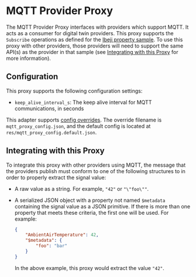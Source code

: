 # MQTT Provider Proxy

The MQTT Provider Proxy interfaces with providers which support MQTT. It acts as a consumer for digital twin providers. This proxy supports the `Subscribe` operations as defined for the [Ibeji property sample](https://github.com/eclipse-ibeji/ibeji/tree/main/samples/property). To use this proxy with other providers, those providers will need to support the same API(s) as the provider in that sample (see [Integrating with this Proxy](#integrating-with-this-proxy) for more information).

## Configuration

This proxy supports the following configuration settings:

- `keep_alive_interval_s`: The keep alive interval for MQTT communications, in seconds

This adapter supports [config overrides](../../../docs/config-overrides.md). The override filename is `mqtt_proxy_config.json`, and the default config is located at `res/mqtt_proxy_config.default.json`.

## Integrating with this Proxy

To integrate this proxy with other providers using MQTT, the message that the providers publish must conform to one of the following structures to in order to properly extract the signal value:

- A raw value as a string. For example, `"42"` or `"\"foo\""`.
<!--alex ignore savage-->
- A serialized JSON object with a property not named `$metadata` containing the signal value as a JSON primitive. If there is more than one property that meets these criteria, the first one will be used. For example:

    ```json
    {
        "AmbientAirTemperature": 42,
        "$metadata": {
            "foo": "bar"
        }
    }
    ```

    In the above example, this proxy would extract the value `"42"`.
